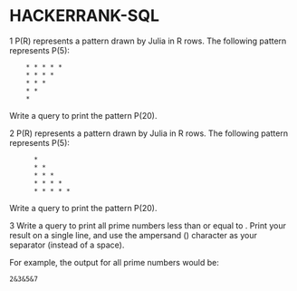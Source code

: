 # HACKERRANK-SQL
1 P(R) represents a pattern drawn by Julia in R rows. The following pattern represents P(5):
```
    * * * * *
    * * * * 
    * * * 
    * *
    * 
```
Write a query to print the pattern P(20).

2 P(R) represents a pattern drawn by Julia in R rows. The following pattern represents P(5):

```
      *
      * * 
      * * * 
      * * * * 
      * * * * *
```
Write a query to print the pattern P(20).

3 Write a query to print all prime numbers less than or equal to . Print your result on a single line, and use the ampersand () character as your separator (instead of a space).

For example, the output for all prime numbers  would be:

```
2&3&5&7
```
